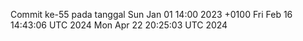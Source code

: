 Commit ke-55 pada tanggal Sun Jan 01 14:00 2023 +0100
Fri Feb 16 14:43:06 UTC 2024
Mon Apr 22 20:25:03 UTC 2024
